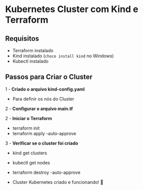 # Kubernetes Cluster com Kind e Terraform

## Requisitos
- Terraform instalado
- Kind instalado (`choco install kind` no Windows)
- Kubectl instalado

## Passos para Criar o Cluster
1 - **Criado o arquivo kind-config.yaml**
- Para definir os nós do Cluster

2 - **Configurar o arquivo main.tf**

2 - **Iniciar o Terraform**
- terraform init
- terraform apply -auto-approve

3 - **Verificar se o cluster foi criado**
- kind get clusters
- kubectl get nodes
- terraform destroy -auto-approve

- Cluster Kubernetes criado e funcionando! 🚀
